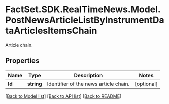 # FactSet.SDK.RealTimeNews.Model.PostNewsArticleListByInstrumentDataArticlesItemsChain
Article chain.

## Properties

Name | Type | Description | Notes
------------ | ------------- | ------------- | -------------
**Id** | **string** | Identifier of the news article chain. | [optional] 

[[Back to Model list]](../README.md#documentation-for-models) [[Back to API list]](../README.md#documentation-for-api-endpoints) [[Back to README]](../README.md)

